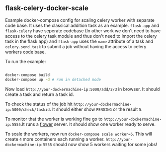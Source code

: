 ## flask-celery-docker-scale
Example docker-compose config for scaling celery worker with separate code base. It uses the classical addition task as an example. `flask-app` and `flask-celery` have seperate codebase (In other work we don't need to have access to the celery task module and thus don't need to import the celery task in the flask app) and `flask-app` uses the `name` attribute of a task and `celery.send_task` to submit a job without having the access to celery workers code base.

To run the example:
```bash

docker-compose build
docker-compose up -d # run in detached mode

```

Now load `http://your-dockermachine-ip:5000/add/2/3` in browser. It should create a task and return a task id.

To check the status of the job hit `http://your-dockermachine-ip:5000/check/taskid`. It should either show `PENDING` or the result `5`.

To monitor that the worker is working fine go to `http://your-dockermachine-ip:5555`.It runs a [flower](http://flower.readthedocs.org) server. It should show one worker ready to serve.

To scale the workers, now run `docker-compose scale worker=5`. This will create `4` more containers each running a worker. `http://your-dockermachine-ip:5555` should now show 5 workers waiting for some jobs!

